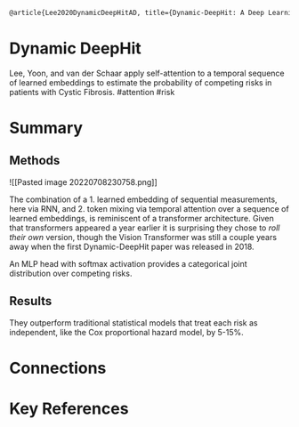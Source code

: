 ```latex
@article{Lee2020DynamicDeepHitAD, title={Dynamic-DeepHit: A Deep Learning Approach for Dynamic Survival Analysis With Competing Risks Based on Longitudinal Data}, author={Changhee Lee and Jinsung Yoon and Mihaela van der Schaar}, journal={IEEE Transactions on Biomedical Engineering}, year={2020}, volume={67}, pages={122-133} }
```

# Dynamic DeepHit
Lee, Yoon, and van der Schaar apply self-attention to a temporal sequence of learned embeddings to estimate the probability of competing risks in patients with Cystic Fibrosis.
#attention #risk

# Summary

## Methods
![[Pasted image 20220708230758.png]]

The combination of a 1. learned embedding of sequential measurements, here via RNN, and 2. token mixing via temporal attention over a sequence of learned embeddings, is reminiscent of a transformer architecture. Given that transformers appeared a year earlier it is surprising they chose to _roll their own_ version, though the Vision Transformer was still a couple years away when the first Dynamic-DeepHit paper was released in 2018.

An MLP head with softmax activation provides a categorical joint distribution over competing risks.

## Results
They outperform traditional statistical models that treat each risk as independent, like the Cox proportional hazard model, by 5-15%.

# Connections

# Key References